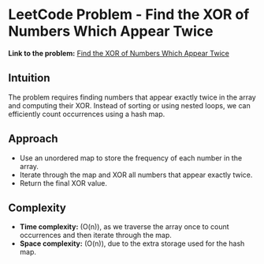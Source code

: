 # LeetCode Problem - Find the XOR of Numbers Which Appear Twice

**Link to the problem:** [Find the XOR of Numbers Which Appear Twice](https://leetcode.com/problems/find-the-xor-of-numbers-which-appear-twice/)

## Intuition
The problem requires finding numbers that appear exactly twice in the array and computing their XOR. Instead of sorting or using nested loops, we can efficiently count occurrences using a hash map.  

## Approach
- Use an unordered map to store the frequency of each number in the array.  
- Iterate through the map and XOR all numbers that appear exactly twice.  
- Return the final XOR value.  

## Complexity
- **Time complexity:** \(O(n)\), as we traverse the array once to count occurrences and then iterate through the map.  
- **Space complexity:** \(O(n)\), due to the extra storage used for the hash map.  
